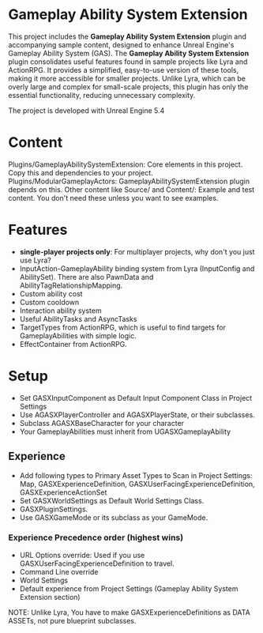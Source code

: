 # Gameplay Ability System Extension
This project includes the **Gameplay Ability System Extension** plugin and accompanying sample content, designed to enhance Unreal Engine's Gameplay Ability System (GAS).
The **Gameplay Ability System Extension** plugin consolidates useful features found in sample projects like Lyra and ActionRPG. It provides a simplified, easy-to-use version of these tools, making it more accessible for smaller projects. 
Unlike Lyra, which can be overly large and complex for small-scale projects, this plugin has only the essential functionality, reducing unnecessary complexity.

The project is developed with Unreal Engine 5.4

# Content
Plugins/GameplayAbilitySystemExtension: Core elements in this project. Copy this and dependencies to your project.
Plugins/ModularGameplayActors: GameplayAbilitySystemExtension plugin depends on this.
Other content like Source/ and Content/: Example and test content. You don't need these unless you want to see examples.

# Features
- **single-player projects only**: For multiplayer projects, why don't you just use Lyra?
- InputAction-GameplayAbility binding system from Lyra (InputConfig and AbilitySet). There are also PawnData and AbilityTagRelationshipMapping.
- Custom ability cost
- Custom cooldown
- Interaction ability system
- Useful AbilityTasks and AsyncTasks
- TargetTypes from ActionRPG, which is useful to find targets for GameplayAbilities with simple logic.
- EffectContainer from ActionRPG.

# Setup
- Set GASXInputComponent as Default Input Component Class in Project Settings 
- Use AGASXPlayerController and AGASXPlayerState, or their subclasses.
- Subclass AGASXBaseCharacter for your character
- Your GameplayAbilities must inherit from UGASXGameplayAbility

## Experience
- Add following types to Primary Asset Types to Scan in Project Settings: Map, GASXExperienceDefinition, GASXUserFacingExperienceDefinition, GASXExperienceActionSet
- Set GASXWorldSettings as Default World Settings Class.
- GASXPluginSettings.
- Use GASXGameMode or its subclass as your GameMode. 

### Experience Precedence order (highest wins)
- URL Options override: Used if you use GASXUserFacingExperienceDefinition to travel.
- Command Line override
- World Settings
- Default experience from Project Settings (Gameplay Ability System Extension section)

NOTE: Unlike Lyra, You have to make GASXExperienceDefinitions as DATA ASSETs, not pure blueprint subclasses.
